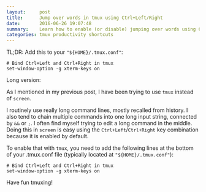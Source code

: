 ```yaml
---
layout:     post
title:      Jump over words in tmux using Ctrl+Left/Right
date:       2016-06-26 19:07:48
summary:    Learn how to enable (or disable) jumping over words using Ctrl+Left/Right when using tmux.
categories: tmux productivity shortcuts
---
```


TL;DR: Add this to your `"${HOME}/.tmux.conf"`:

```
# Bind Ctrl+Left and Ctrl+Right in tmux
set-window-option -g xterm-keys on
```

Long version:

As I mentioned in my previous post, I have been trying to use `tmux` instead of
`screen`.

I routinely use really long command lines, mostly recalled from history. I also
tend to chain multiple commands into one long input string, connected by `&&` or
`;`. I often find myself trying to edit a long command in the middle. Doing this
in `screen` is easy using the `Ctrl+Left`/`Ctrl+Right` key combination because
it is enabled by default.

To enable that with `tmux`, you need to add the following lines at the bottom of
your .tmux.conf file (typically located at `"${HOME}/.tmux.conf"`):

```
# Bind Ctrl+Left and Ctrl+Right in tmux
set-window-option -g xterm-keys on
```

Have fun tmuxing!
